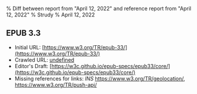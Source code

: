 % Diff between report from "April 12, 2022" and reference report from "April 12, 2022"
% Strudy
% April 12, 2022

## EPUB 3.3

- Initial URL: [https://www.w3.org/TR/epub-33/](https://www.w3.org/TR/epub-33/)
- Crawled URL: [undefined](undefined)
- Editor's Draft: [https://w3c.github.io/epub-specs/epub33/core/](https://w3c.github.io/epub-specs/epub33/core/)
- Missing references for links: *INS* https://www.w3.org/TR/geolocation/, https://www.w3.org/TR/push-api/



